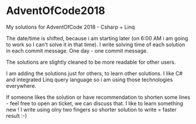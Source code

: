 # AdventOfCode2018

My solutions for AdventOfCode 2018 - Csharp + Linq

The date/time is shifted, because i am starting later (on 6:00 AM i am going to 
work so I can't solve it in that time). I write solving time of each solution in
each commit message. One day - one commit message.

The solutions are slightly cleaned to be more readable for other users. 

I am adding the solutions just for others, to learn other solutions. I like 
C# and integrated Linq query language so i am using those technologies everywhere.

If someone likes the solution or have recommendation to shorten some lines - feel
free to open an ticket, we can discuss that. I like to learn something new ! I 
write using olny two fingers so shorter solution to write = faster result :-)
